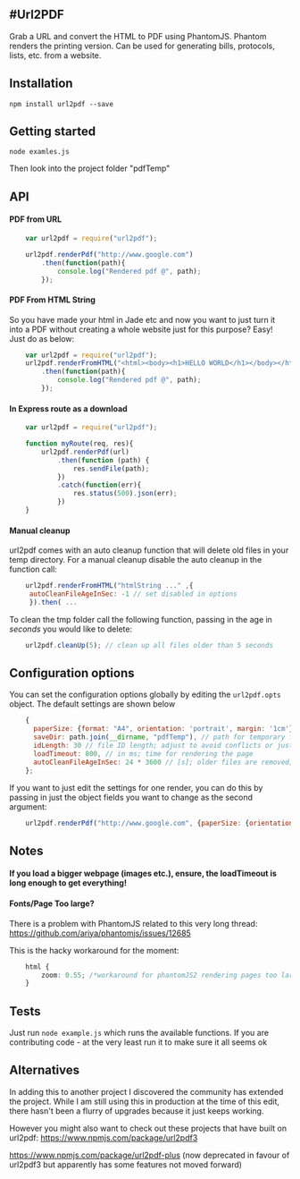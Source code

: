 #Url2PDF
---
Grab a URL and convert the HTML to PDF using PhantomJS.
Phantom renders the printing version.
Can be used for generating bills, protocols, lists, etc. from a website.




## Installation ##

    npm install url2pdf --save

## Getting started ##

    node examles.js

Then look into the project folder "pdfTemp"

## API

#### PDF from URL

```javascript
    var url2pdf = require("url2pdf");

    url2pdf.renderPdf("http://www.google.com")
    	.then(function(path){
	    	console.log("Rendered pdf @", path);
    	});
```


#### PDF From HTML String
So you have made your html in Jade etc and now you want to just turn it into a PDF without creating a whole website
just for this purpose? Easy! Just do as below:

```javascript
    var url2pdf = require("url2pdf");
    url2pdf.renderFromHTML("<html><body><h1>HELLO WORLD</h1></body></html>")
    	.then(function(path){
	    	console.log("Rendered pdf @", path);
    	});
```

#### In Express route as a download

```javascript
    var url2pdf = require("url2pdf");

    function myRoute(req, res){
        url2pdf.renderPdf(url)
            .then(function (path) {
                res.sendFile(path);
            })
            .catch(function(err){
                res.status(500).json(err);
            })
    }
```

#### Manual cleanup
url2pdf comes with an auto cleanup function that will delete old files in your temp directory. For a manual cleanup disable the auto cleanup in the function call:

```javascript
    url2pdf.renderFromHTML("htmlString ..." ,{
     autoCleanFileAgeInSec: -1 // set disabled in options
     }).then( ...
```

To clean the tmp folder call the following function, passing in the age in *seconds* you would like to delete:
```javascript
    url2pdf.cleanUp(5); // clean up all files older than 5 seconds
```

## Configuration options
You can set the configuration options globally by editing the `url2pdf.opts` object. The default settings are shown below

```javascript
    {
      paperSize: {format: "A4", orientation: 'portrait', margin: '1cm'},
      saveDir: path.join(__dirname, "pdfTemp"), // path for temporary files
      idLength: 30 // file ID length; adjust to avoid conflicts or just get smaller filenames
      loadTimeout: 800, // in ms; time for rendering the page
      autoCleanFileAgeInSec: 24 * 3600 // [s]; older files are removed; set to "-1" to disable remove
    };
```

If you want to just edit the settings for one render, you can do this by passing in just the object fields
you want to change as the second argument:

```javascript
    url2pdf.renderPdf("http://www.google.com", {paperSize: {orientation: "landscape"}});
```

## Notes

#### If you load a bigger webpage (images etc.), ensure, the loadTimeout is long enough to get everything!


#### Fonts/Page Too large?
There is a problem with PhantomJS related to this very long thread:
https://github.com/ariya/phantomjs/issues/12685

This is the hacky workaround for the moment:

```css
    html {
        zoom: 0.55; /*workaround for phantomJS2 rendering pages too large*/
    }
```



## Tests
Just run `node example.js` which runs the available functions. If you are contributing code - at the very least run it to make sure it all seems ok

## Alternatives
In adding this to another project I discovered the community has extended the project. While I am still using this in production at the time of this edit, there hasn't been a flurry of upgrades because it just keeps working.

However you might also want to check out these projects that have built on url2pdf:
https://www.npmjs.com/package/url2pdf3

https://www.npmjs.com/package/url2pdf-plus (now deprecated in favour of url2pdf3 but apparently has some features not moved forward)


